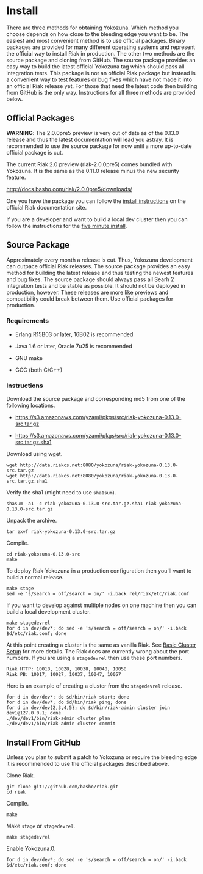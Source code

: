 Install
=======

There are three methods for obtaining Yokozuna. Which
method you choose depends on how close to the bleeding edge you want to be.
The easiest and most convenient method is to use official packages. Binary
packages are provided for many different operating systems and
represent the official way to install Riak in production. The other
two methods are the source package and cloning from GitHub. The
source package provides an easy way to build the latest official
Yokozuna tag which should pass all integration tests. This package is
not an official Riak package but instead is a convenient way to test
features or bug fixes which have not made it into an official Riak
release yet. For those that need the latest code then building from
GitHub is the only way. Instructions for all three methods are
provided below.

Official Packages
----------

**WARNING**: The 2.0.0pre5 preview is very out of date as of the
  0.13.0 release and thus the latest documentation will lead you
  astray. It is recommended to use the source package for now until a
  more up-to-date official package is cut.

The current Riak 2.0 preview (riak-2.0.0pre5) comes bundled with
Yokozuna. It is the same as the 0.11.0 release minus the new security
feature.

http://docs.basho.com/riak/2.0.0pre5/downloads/

One you have the package you can follow the [install instructions][ii]
on the official Riak documentation site.

If you are a developer and want to build a local dev cluster then you
can follow the instructions for the [five minute install][fmi].

[ii]: http://docs.basho.com/riak/2.0.0pre5/ops/building/installing/
[fmi]: http://docs.basho.com/riak/2.0.0pre5/quickstart/
[riak20-pre5]: http://docs.basho.com/riak/2.0.0pre5/downloads/

Source Package
--------------

Approximately every month a release is cut. Thus, Yokozuna development
can outpace official Riak releases. The source package provides an
easy method for building the latest release and thus testing the
newest features and bug fixes. The source package should always pass
all Searh 2 integration tests and be stable as possible. It should
not be deployed in production, however. These releases are more like
previews and compatibility could break between them. Use official
packages for production.

### Requirements ###

* Erlang R15B03 or later, 16B02 is recommended

* Java 1.6 or later, Oracle 7u25 is recommended

* GNU make

* GCC (both C/C++)

### Instructions ###

Download the source package and corresponding md5 from one of the
following locations.

* https://s3.amazonaws.com/yzami/pkgs/src/riak-yokozuna-0.13.0-src.tar.gz

* https://s3.amazonaws.com/yzami/pkgs/src/riak-yokozuna-0.13.0-src.tar.gz.sha1

Download using wget.

	wget http://data.riakcs.net:8080/yokozuna/riak-yokozuna-0.13.0-src.tar.gz
	wget http://data.riakcs.net:8080/yokozuna/riak-yokozuna-0.13.0-src.tar.gz.sha1

Verify the sha1 (might need to use `sha1sum`).

    shasum -a1 -c riak-yokozuna-0.13.0-src.tar.gz.sha1 riak-yokozuna-0.13.0-src.tar.gz

Unpack the archive.

    tar zxvf riak-yokozuna-0.13.0-src.tar.gz

Compile.

	cd riak-yokozuna-0.13.0-src
	make

To deploy Riak-Yokozuna in a production configuration then you'll want
to build a normal release.

	make stage
	sed -e 's/search = off/search = on/' -i.back rel/riak/etc/riak.conf

If you want to develop against multiple nodes on one machine then you
can build a local development cluster.

	make stagedevrel
    for d in dev/dev*; do sed -e 's/search = off/search = on/' -i.back $d/etc/riak.conf; done

At this point creating a cluster is the same as vanilla Riak.  See
[Basic Cluster Setup][bcs] for more details.  The Riak docs are
currently wrong about the port numbers.  If you are using a
`stagedevrel` then use these port numbers.

    Riak HTTP: 10018, 10028, 10038, 10048, 10058
	Riak PB: 10017, 10027, 10037, 10047, 10057

Here is an example of creating a cluster from the `stagedevrel`
release.

    for d in dev/dev*; do $d/bin/riak start; done
	for d in dev/dev*; do $d/bin/riak ping; done
    for d in dev/dev{2,3,4,5}; do $d/bin/riak-admin cluster join dev1@127.0.0.1; done
	./dev/dev1/bin/riak-admin cluster plan
	./dev/dev1/bin/riak-admin cluster commit


[bcs]: http://docs.basho.com/riak/latest/cookbooks/Basic-Cluster-Setup/

Install From GitHub
-----------------

Unless you plan to submit a patch to Yokozuna or require the bleeding
edge it is recommended to use the official packages described above.

Clone Riak.

    git clone git://github.com/basho/riak.git
    cd riak

Compile.

	make

Make `stage` or `stagedevrel`.

	make stagedevrel

Enable Yokozuna.0.

	for d in dev/dev*; do sed -e 's/search = off/search = on/' -i.back $d/etc/riak.conf; done
